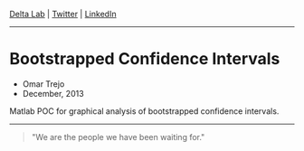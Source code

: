 
[Delta Lab](https://links.deltalab.ai/website) | [Twitter](https://links.deltalab.ai/twitter) | [LinkedIn](https://links.deltalab.ai/linkedin)

---

# Bootstrapped Confidence Intervals

- Omar Trejo
- December, 2013

Matlab POC for graphical analysis of bootstrapped confidence intervals.

---

> "We are the people we have been waiting for."
